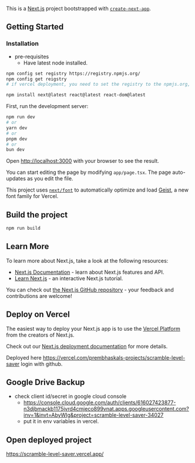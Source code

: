 This is a [Next.js](https://nextjs.org) project bootstrapped with [`create-next-app`](https://nextjs.org/docs/app/api-reference/cli/create-next-app).

## Getting Started
### Installation
- pre-requisites
  - Have latest node installed.

```bash
npm config set registry https://registry.npmjs.org/
npm config get reigstry
# if vercel deployment, you need to set the registry to the npmjs.org, ensure it is not set to office registry. if it was, delete node_modules and package-lock.json and run npm install again.

npm install next@latest react@latest react-dom@latest

```



First, run the development server:

```bash
npm run dev
# or
yarn dev
# or
pnpm dev
# or
bun dev
```

Open [http://localhost:3000](http://localhost:3000) with your browser to see the result.

You can start editing the page by modifying `app/page.tsx`. The page auto-updates as you edit the file.

This project uses [`next/font`](https://nextjs.org/docs/app/building-your-application/optimizing/fonts) to automatically optimize and load [Geist](https://vercel.com/font), a new font family for Vercel.

## Build the project

```bash
npm run build
```

## Learn More

To learn more about Next.js, take a look at the following resources:

- [Next.js Documentation](https://nextjs.org/docs) - learn about Next.js features and API.
- [Learn Next.js](https://nextjs.org/learn) - an interactive Next.js tutorial.

You can check out [the Next.js GitHub repository](https://github.com/vercel/next.js) - your feedback and contributions are welcome!

## Deploy on Vercel

The easiest way to deploy your Next.js app is to use the [Vercel Platform](https://vercel.com/new?utm_medium=default-template&filter=next.js&utm_source=create-next-app&utm_campaign=create-next-app-readme) from the creators of Next.js.

Check out our [Next.js deployment documentation](https://nextjs.org/docs/app/building-your-application/deploying) for more details.


Deployed here https://vercel.com/prembhaskals-projects/scramble-level-saver
  login with github.

## Google Drive Backup
- check client id/secret in google cloud console
  - https://console.cloud.google.com/auth/clients/616027423877-n3djbmackb1175jvrd4cmjeco899vnat.apps.googleusercontent.com?inv=1&invt=AbyWIg&project=scramble-level-saver-34027 
  - put it in env variables in vercel.

## Open deployed project
https://scramble-level-saver.vercel.app/ 